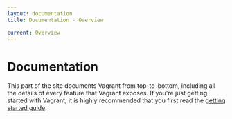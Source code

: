 ```yaml
---
layout: documentation
title: Documentation - Overview

current: Overview
---
```

# Documentation

This part of the site documents Vagrant from top-to-bottom, including
all the details of every feature that Vagrant exposes. If you're just
getting started with Vagrant, it is highly recommended that you first
read the [getting started guide](/v1/docs/getting-started/index.html).
